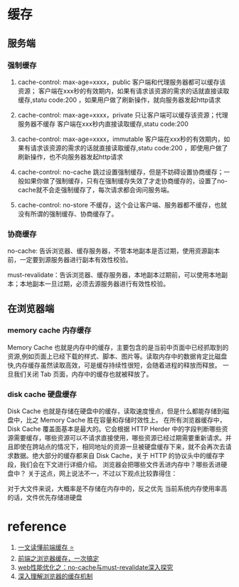 # 缓存
## 服务端 
### 强制缓存
1. cache-control: max-age=xxxx，public
    客户端和代理服务器都可以缓存该资源；
    客户端在xxx秒的有效期内，如果有请求该资源的需求的话就直接读取缓存,statu code:200 ，如果用户做了刷新操作，就向服务器发起http请求

2. cache-control: max-age=xxxx，private
    只让客户端可以缓存该资源；代理服务器不缓存
    客户端在xxx秒内直接读取缓存,statu code:200

3. cache-control: max-age=xxxx，immutable
    客户端在xxx秒的有效期内，如果有请求该资源的需求的话就直接读取缓存,statu code:200 ，即使用户做了刷新操作，也不向服务器发起http请求

4. cache-control: no-cache
    跳过设置强制缓存，但是不妨碍设置协商缓存；一般如果你做了强制缓存，只有在强制缓存失效了才走协商缓存的，设置了no-cache就不会走强制缓存了，每次请求都会询问服务端。

5. cache-control: no-store
    不缓存，这个会让客户端、服务器都不缓存，也就没有所谓的强制缓存、协商缓存了。

### 协商缓存
no-cache: 告诉浏览器、缓存服务器，不管本地副本是否过期，使用资源副本前，一定要到源服务器进行副本有效性校验。

must-revalidate：告诉浏览器、缓存服务器，本地副本过期前，可以使用本地副本；本地副本一旦过期，必须去源服务器进行有效性校验。


## 在浏览器端
### memory cache 内存缓存
Memory Cache 也就是内存中的缓存，主要包含的是当前中页面中已经抓取到的资源,例如页面上已经下载的样式、脚本、图片等。读取内存中的数据肯定比磁盘快,内存缓存虽然读取高效，可是缓存持续性很短，会随着进程的释放而释放。 一旦我们关闭 Tab 页面，内存中的缓存也就被释放了。
### disk cache 硬盘缓存
Disk Cache 也就是存储在硬盘中的缓存，读取速度慢点，但是什么都能存储到磁盘中，比之 Memory Cache 胜在容量和存储时效性上。
在所有浏览器缓存中，Disk Cache 覆盖面基本是最大的。它会根据 HTTP Herder 中的字段判断哪些资源需要缓存，哪些资源可以不请求直接使用，哪些资源已经过期需要重新请求。并且即使在跨站点的情况下，相同地址的资源一旦被硬盘缓存下来，就不会再次去请求数据。绝大部分的缓存都来自 Disk Cache，关于 HTTP 的协议头中的缓存字段，我们会在下文进行详细介绍。
浏览器会把哪些文件丢进内存中？哪些丢进硬盘中？
关于这点，网上说法不一，不过以下观点比较靠得住：

对于大文件来说，大概率是不存储在内存中的，反之优先
当前系统内存使用率高的话，文件优先存储进硬盘


# reference
1. [一文读懂前端缓存 :star:](https://juejin.im/post/5c22ee806fb9a049fb43b2c5?utm_source=gold_browser_extension)
2. [前端之浏览器缓存，一次搞定 ](https://juejin.im/post/5c417993f265da61285a6075)
3. [web性能优化之：no-cache与must-revalidate深入探究](https://segmentfault.com/a/1190000007317481)
4. [深入理解浏览器的缓存机制](https://www.jianshu.com/p/54cc04190252)
